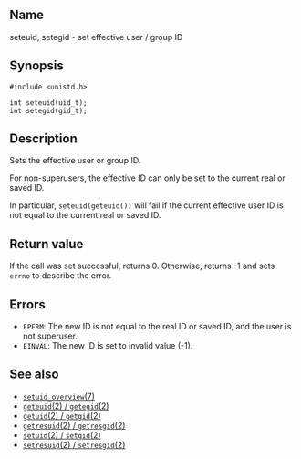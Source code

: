 ## Name

seteuid, setegid - set effective user / group ID

## Synopsis

```**c++
#include <unistd.h>

int seteuid(uid_t);
int setegid(gid_t);
```

## Description

Sets the effective user or group ID.

For non-superusers, the effective ID can only be set to the current real or saved ID.

In particular, `seteuid(geteuid())` will fail if the current effective user ID is not equal to the current real or saved ID.

## Return value

If the call was set successful, returns 0.
Otherwise, returns -1 and sets `errno` to describe the error.

## Errors

* `EPERM`: The new ID is not equal to the real ID or saved ID, and the user is not superuser.
* `EINVAL`: The new ID is set to invalid value (-1).

## See also

* [`setuid_overview`(7)](../man7/setuid_overview.md)
* [`geteuid`(2) / `getegid`(2)](geteuid.md)
* [`getuid`(2) / `getgid`(2)](getuid.md)
* [`getresuid`(2) / `getresgid`(2)](getresuid.md)
* [`setuid`(2) / `setgid`(2)](setuid.md)
* [`setresuid`(2) / `setresgid`(2)](setresuid.md)
